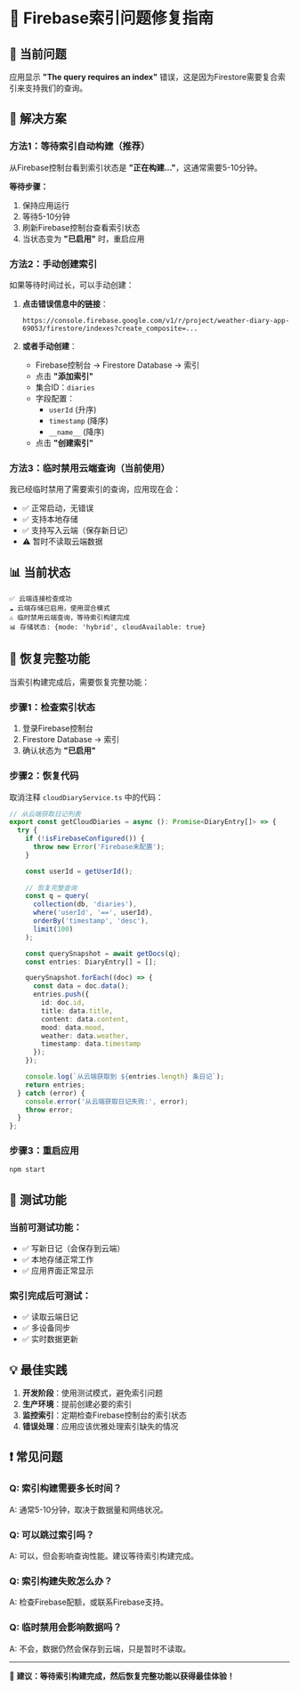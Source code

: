 # 🔧 Firebase索引问题修复指南

## 🚨 当前问题
应用显示 **"The query requires an index"** 错误，这是因为Firestore需要复合索引来支持我们的查询。

## 🎯 解决方案

### 方法1：等待索引自动构建（推荐）

从Firebase控制台看到索引状态是 **"正在构建..."**，这通常需要5-10分钟。

**等待步骤：**
1. 保持应用运行
2. 等待5-10分钟
3. 刷新Firebase控制台查看索引状态
4. 当状态变为 **"已启用"** 时，重启应用

### 方法2：手动创建索引

如果等待时间过长，可以手动创建：

1. **点击错误信息中的链接**：
   ```
   https://console.firebase.google.com/v1/r/project/weather-diary-app-69053/firestore/indexes?create_composite=...
   ```

2. **或者手动创建**：
   - Firebase控制台 → Firestore Database → 索引
   - 点击 **"添加索引"**
   - 集合ID：`diaries`
   - 字段配置：
     - `userId` (升序)
     - `timestamp` (降序)  
     - `__name__` (降序)
   - 点击 **"创建索引"**

### 方法3：临时禁用云端查询（当前使用）

我已经临时禁用了需要索引的查询，应用现在会：
- ✅ 正常启动，无错误
- ✅ 支持本地存储
- ✅ 支持写入云端（保存新日记）
- ⚠️ 暂时不读取云端数据

## 📊 当前状态

```
✅ 云端连接检查成功
☁️ 云端存储已启用，使用混合模式
⚠️ 临时禁用云端查询，等待索引构建完成
📊 存储状态: {mode: 'hybrid', cloudAvailable: true}
```

## 🔄 恢复完整功能

当索引构建完成后，需要恢复完整功能：

### 步骤1：检查索引状态
1. 登录Firebase控制台
2. Firestore Database → 索引
3. 确认状态为 **"已启用"**

### 步骤2：恢复代码
取消注释 `cloudDiaryService.ts` 中的代码：

```typescript
// 从云端获取日记列表
export const getCloudDiaries = async (): Promise<DiaryEntry[]> => {
  try {
    if (!isFirebaseConfigured()) {
      throw new Error('Firebase未配置');
    }

    const userId = getUserId();
    
    // 恢复完整查询
    const q = query(
      collection(db, 'diaries'),
      where('userId', '==', userId),
      orderBy('timestamp', 'desc'),
      limit(100)
    );

    const querySnapshot = await getDocs(q);
    const entries: DiaryEntry[] = [];

    querySnapshot.forEach((doc) => {
      const data = doc.data();
      entries.push({
        id: doc.id,
        title: data.title,
        content: data.content,
        mood: data.mood,
        weather: data.weather,
        timestamp: data.timestamp
      });
    });

    console.log(`从云端获取到 ${entries.length} 条日记`);
    return entries;
  } catch (error) {
    console.error('从云端获取日记失败:', error);
    throw error;
  }
};
```

### 步骤3：重启应用
```bash
npm start
```

## 🧪 测试功能

### 当前可测试功能：
- ✅ 写新日记（会保存到云端）
- ✅ 本地存储正常工作
- ✅ 应用界面正常显示

### 索引完成后可测试：
- ✅ 读取云端日记
- ✅ 多设备同步
- ✅ 实时数据更新

## 💡 最佳实践

1. **开发阶段**：使用测试模式，避免索引问题
2. **生产环境**：提前创建必要的索引
3. **监控索引**：定期检查Firebase控制台的索引状态
4. **错误处理**：应用应该优雅处理索引缺失的情况

## ❗ 常见问题

### Q: 索引构建需要多长时间？
A: 通常5-10分钟，取决于数据量和网络状况。

### Q: 可以跳过索引吗？
A: 可以，但会影响查询性能。建议等待索引构建完成。

### Q: 索引构建失败怎么办？
A: 检查Firebase配额，或联系Firebase支持。

### Q: 临时禁用会影响数据吗？
A: 不会，数据仍然会保存到云端，只是暂时不读取。

---

🎯 **建议：等待索引构建完成，然后恢复完整功能以获得最佳体验！** 